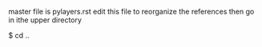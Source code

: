 master file is pylayers.rst 
edit this file to reorganize the references
then go in ithe upper directory 

$ cd ..

